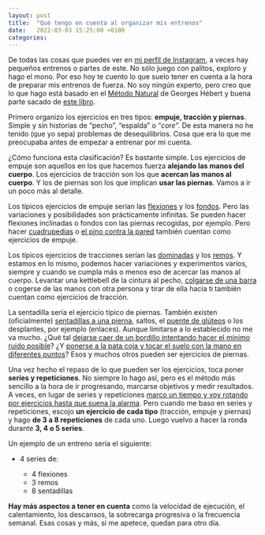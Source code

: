 ```yaml
---
layout: post
title:  "Qué tengo en cuenta al organizar mis entrenos"
date:   2022-03-03 15:25:00 +0100
categories:
---
```

De todas las cosas que puedes ver en [mi perfil de Instagram](https://www.instagram.com/toninipk/), a veces hay pequeños entrenos o partes de este. No sólo juego con palitos, exploro y hago el mono. Por eso hoy te cuento lo que suelo tener en cuenta a la hora de preparar mis entrenos de fuerza. No soy ningún experto, pero creo que lo que hago está basado en el [Método Natural](https://es.wikipedia.org/wiki/M%C3%A9todo_natural) de Georges Hébert y buena parte sacado de [este libro](https://www.amazon.es/Parkour-Strength-Training-Overcome-Obstacles/dp/1517670896).

Primero organizo los ejercicios en tres tipos: **empuje, tracción y piernas**. Simple y sin historias de “pecho”, “espalda” o “*core*”. De esta manera no he tenido (que yo sepa) problemas de desequilibrios. Cosa que era lo que me preocupaba antes de empezar a entrenar por mi cuenta.

¿Cómo funciona esta clasificación? Es bastante simple. Los ejercicios de empuje son aquellos en los que hacemos fuerza **alejando las manos del cuerpo**. Los ejercicios de tracción son los que **acercan las manos al cuerpo**. Y los de piernas son los que implican **usar las piernas**. Vamos a ir un poco más al detalle.

Los típicos ejercicios de empuje serían las [flexiones](https://www.youtube.com/watch?v=jvirlc0AkjM&ab_channel=RyanFord) y los [fondos](https://www.youtube.com/watch?v=w4FNTybwPBA&ab_channel=RyanFord). Pero las variaciones y posibilidades son prácticamente infinitas. Se pueden hacer flexiones inclinadas o fondos con las piernas recogidas, por ejemplo. Pero hacer [cuadrupedias](https://www.youtube.com/watch?v=eyhNPRZnr8Q&ab_channel=RyanFord) o [el pino contra la pared](https://www.youtube.com/watch?v=hfT3vn6aGXI&ab_channel=RyanFord) también cuentan como ejercicios de empuje.

Los típicos ejercicios de tracciones serían las [dominadas](https://www.youtube.com/watch?v=8xSpHhTBUDI&ab_channel=RyanFord) y los [remos](https://www.youtube.com/watch?v=u1fG2QJyk3c&ab_channel=RyanFord). Y estamos en lo mismo, podemos hacer variaciones y experimentos varios, siempre y cuando se cumpla más o menos eso de acercar las manos al cuerpo. Levantar una kettlebell de la cintura al pecho, [colgarse de una barra](https://www.instagram.com/p/CDgK4XzIDMf/) o cogerse de las manos con otra persona y tirar de ella hacia ti también cuentan como ejercicios de tracción.

La sentadilla sería el ejercicio típico de piernas. También existen (oficialmente) [sentadillas a una pierna](https://www.instagram.com/p/CECnZrVI-lV/), saltos, el [puente de glúteos](https://www.instagram.com/p/BeBROzsHEKZ/) o los desplantes, por ejemplo (enlaces). Aunque limitarse a lo establecido no me va mucho. ¿Qué tal [dejarse caer de un bordillo intentando hacer el mínimo ruido posible](https://www.instagram.com/p/CKWDgiAhzEF/)? ¿Y  [ponerse a la pata coja y tocar el suelo con la mano en diferentes puntos](https://www.instagram.com/p/B9viF9UI27J/)? Esos y muchos otros pueden ser ejercicios de piernas.

Una vez hecho el repaso de lo que pueden ser los ejercicios, toca poner **series y repeticiones**. No siempre lo hago así, pero es el método más sencillo a la hora de ir progresando, marcarse objetivos y medir resultados. A veces, en lugar de series y repeticiones [marco un tiempo y voy rotando por ejercicios hasta que suena la alarma](https://www.instagram.com/p/B6gXJYLoJW-/). Pero cuando me baso en series y repeticiones, escojo **un ejercicio de cada tipo** (tracción, empuje y piernas) y hago **de 3 a 8 repeticiones** de cada uno. Luego vuelvo a hacer la ronda durante **3, 4 o 5 series**.

Un ejemplo de un entreno sería el siguiente:
<ul>
    <li>4 series de:</li>
    <ul>
        <li>4 flexiones</li>
        <li>3 remos</li>
        <li>8 sentadillas</li>
    </ul>
</ul>

**Hay más aspectos a tener en cuenta** como la velocidad de ejecución, el calentamiento, los descansos, la sobrecarga progresiva o la frecuencia semanal. Esas cosas y más, si me apetece, quedan para otro día.
